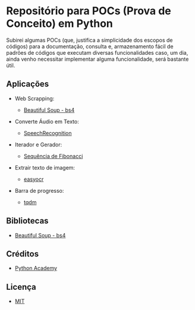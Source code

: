 # Repositório para POCs (Prova de Conceito) em Python

Subirei algumas POCs (que, justifica a simplicidade dos escopos de códigos) para a documentação, consulta e, armazenamento fácil de padrões de códigos que executam diversas funcionalidades caso, um dia, ainda venho necessitar implementar alguma funcionalidade, será bastante útil.

## Aplicações

* Web Scrapping:
    * [Beautiful Soup - bs4](./beautiful-soup)

* Converte Áudio em Texto:
    * [SpeechRecognition](./speech-recognition)

* Iterador e Gerador:
    * [Sequência de Fibonacci](./fibonacci)

* Extrair texto de imagem:
    * [easyocr](./easyocr)

* Barra de progresso:
    * [tqdm](./tqdm)

## Bibliotecas

* [Beautiful Soup - bs4](https://pypi.org/project/beautifulsoup4/)

## Créditos

* [Python Academy](https://github.com/PythonAcademyBrasil)

## Licença

* [MIT](https://github.com/MuriloChaves/prova-de-conceito/blob/main/LICENSE)
